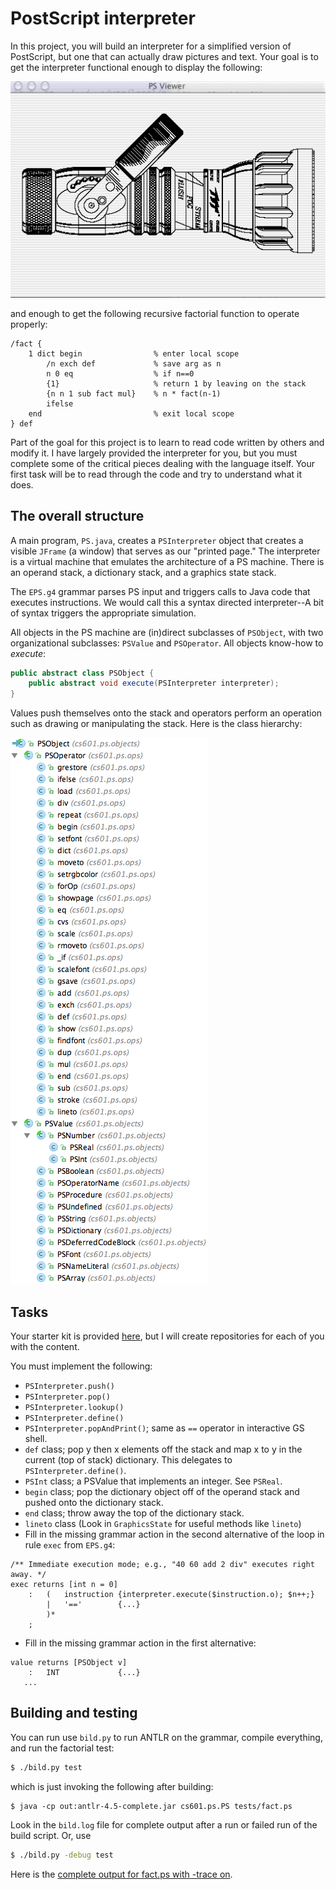# PostScript interpreter

In this project, you will build an interpreter for a simplified version of PostScript, but one that can actually draw pictures and text. Your goal is to get the interpreter functional enough to display the following:

![nozzle](images/nozzle.png)

and enough to get the following recursive factorial function to operate properly:

```
/fact {
    1 dict begin                % enter local scope
        /n exch def             % save arg as n
        n 0 eq                  % if n==0
        {1}                     % return 1 by leaving on the stack
        {n n 1 sub fact mul}    % n * fact(n-1)
        ifelse
    end                         % exit local scope
} def
```

Part of the goal for this project is to learn to read code written by others and modify it.  I have largely provided the interpreter for you, but you must complete some of the critical pieces dealing with the language itself. Your first task will be to read through the code and try to understand what it does.

## The overall structure

A main program, `PS.java`, creates a `PSInterpreter` object that creates a visible `JFrame` (a window) that serves as our "printed page." The interpreter is a virtual machine that emulates the architecture of a PS machine. There is an operand stack, a dictionary stack, and a graphics state stack.

The `EPS.g4` grammar parses PS input and triggers calls to Java code that executes instructions. We would call this a syntax directed interpreter--A bit of syntax triggers the appropriate simulation.

All objects in the PS machine are (in)direct subclasses of `PSObject`, with two organizational subclasses: `PSValue` and `PSOperator`. All objects know-how to *execute*:

```java
public abstract class PSObject {
	public abstract void execute(PSInterpreter interpreter);
}
```

Values push themselves onto the stack and operators perform an operation such as drawing or manipulating the stack. Here is the class hierarchy:

![class hierarchy](images/ps-hier.png)

## Tasks

Your starter kit is provided [here](https://github.com/USF-CS652-starterkits/parrt-ps), but I will create repositories for each of you with the content.
 
You must implement the following:

* `PSInterpreter.push()`
* `PSInterpreter.pop()`
* `PSInterpreter.lookup()`
* `PSInterpreter.define()`
* `PSInterpreter.popAndPrint()`; same as `==` operator in interactive GS shell.
* `def` class; pop y then x elements off the stack and map x to y in the current (top of stack) dictionary. This delegates to `PSInterpreter.define()`.
* `PSInt` class; a PSValue that implements an integer. See `PSReal`.
* `begin` class; pop the dictionary object off of the operand stack and pushed onto the dictionary stack.
* `end` class; throw away the top of the dictionary stack.
* `lineto` class (Look in `GraphicsState` for useful methods like `lineto`)
* Fill in the missing grammar action in the second alternative of the loop in rule `exec` from `EPS.g4`:
```
/** Immediate execution mode; e.g., "40 60 add 2 div" executes right away. */
exec returns [int n = 0]
    :   (   instruction {interpreter.execute($instruction.o); $n++;}
        |   '=='        {...}
        )*
    ;
```
* Fill in the missing grammar action in the first alternative:
```
value returns [PSObject v]
    :   INT             {...}
   ...
```

## Building and testing

You can run use `bild.py` to run ANTLR on the grammar, compile everything, and run the factorial test:

```bash
$ ./bild.py test
```

which is just invoking the following after building:

```
$ java -cp out:antlr-4.5-complete.jar cs601.ps.PS tests/fact.ps
```

Look in the `bild.log` file for complete output after a run or failed run of the build script. Or, use

```bash
$ ./bild.py -debug test
```

Here is the [complete output for fact.ps with -trace on](ps-fact-output.txt).
